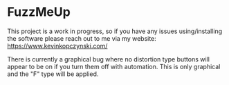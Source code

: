 # FuzzMeUp

This project is a work in progress, so if you have any issues using/installing the software please reach out to me via my website: https://www.kevinkopczynski.com/

There is currently a graphical bug where no distortion type buttons will appear to be on if you turn them off with automation. This is only graphical and the "F" type will be applied.

